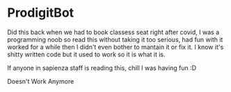 # ProdigitBot
Did this back when we had to book classess seat right after covid, I was a programming noob so read this without taking it too serious, had fun with it worked for a while then I didn't even bother to mantain it or fix it. 
I know it's shitty written code but it used to work so it is what it is. 

If anyone in sapienza staff is reading this, chill I was having fun :D

Doesn't Work Anymore
